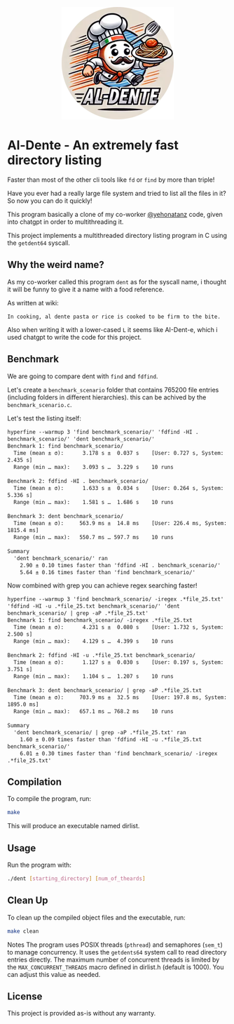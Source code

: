 <p align="center">
     <a><img src="./assets/logo.webp" alt="Al-Dente"></a>
</p>

# Al-Dente - An extremely fast directory listing 

Faster than most of the other cli tools like `fd` or `find` by more than triple!

Have you ever had a really large file system and tried to list all the files in it? So now you can do it quickly!

This program basically a clone of my co-worker [@yehonatanz](https://github.com/yehonatanz) code, given into chatgpt in order to multithreading it.

This project implements a multithreaded directory listing program in C using the `getdent64` syscall. 

## Why the weird name?
As my co-worker called this program `dent` as for the syscall name, i thought it will be funny to give it a name with a food reference.

As written at wiki:
```
In cooking, al dente pasta or rice is cooked to be firm to the bite.
```

Also when writing it with a lower-cased `L` it seems like AI-Dent-e, which i used chatgpt to write the code for this project.

## Benchmark
We are going to compare dent with `find` and `fdfind`.

Let's create a `benchmark_scenario` folder that contains 765200 file entries (including folders in different hierarchies). this can be achived by the `benchmark_scenario.c`.

Let's test the listing itself:
```shell
hyperfine --warmup 3 'find benchmark_scenario/' 'fdfind -HI . benchmark_scenario/' 'dent benchmark_scenario/'
Benchmark 1: find benchmark_scenario/
  Time (mean ± σ):      3.178 s ±  0.037 s    [User: 0.727 s, System: 2.435 s]
  Range (min … max):    3.093 s …  3.229 s    10 runs
 
Benchmark 2: fdfind -HI . benchmark_scenario/
  Time (mean ± σ):      1.633 s ±  0.034 s    [User: 0.264 s, System: 5.336 s]
  Range (min … max):    1.581 s …  1.686 s    10 runs
 
Benchmark 3: dent benchmark_scenario/
  Time (mean ± σ):     563.9 ms ±  14.8 ms    [User: 226.4 ms, System: 1815.4 ms]
  Range (min … max):   550.7 ms … 597.7 ms    10 runs
 
Summary
  'dent benchmark_scenario/' ran
    2.90 ± 0.10 times faster than 'fdfind -HI . benchmark_scenario/'
    5.64 ± 0.16 times faster than 'find benchmark_scenario/'
```

Now combined with grep you can achieve regex searching faster!
```shell
hyperfine --warmup 3 'find benchmark_scenario/ -iregex .*file_25.txt' 'fdfind -HI -u .*file_25.txt benchmark_scenario/' 'dent benchmark_scenario/ | grep -aP .*file_25.txt'
Benchmark 1: find benchmark_scenario/ -iregex .*file_25.txt
  Time (mean ± σ):      4.231 s ±  0.080 s    [User: 1.732 s, System: 2.500 s]
  Range (min … max):    4.129 s …  4.399 s    10 runs
 
Benchmark 2: fdfind -HI -u .*file_25.txt benchmark_scenario/
  Time (mean ± σ):      1.127 s ±  0.030 s    [User: 0.197 s, System: 3.751 s]
  Range (min … max):    1.104 s …  1.207 s    10 runs
 
Benchmark 3: dent benchmark_scenario/ | grep -aP .*file_25.txt
  Time (mean ± σ):     703.9 ms ±  32.5 ms    [User: 197.8 ms, System: 1895.0 ms]
  Range (min … max):   657.1 ms … 768.2 ms    10 runs
 
Summary
  'dent benchmark_scenario/ | grep -aP .*file_25.txt' ran
    1.60 ± 0.09 times faster than 'fdfind -HI -u .*file_25.txt benchmark_scenario/'
    6.01 ± 0.30 times faster than 'find benchmark_scenario/ -iregex .*file_25.txt'
```

## Compilation

To compile the program, run:

```bash
make
```
This will produce an executable named dirlist.

## Usage
Run the program with:

```bash
./dent [starting_directory] [num_of_theards]
```

## Clean Up
To clean up the compiled object files and the executable, run:

```bash
make clean
```
Notes
The program uses POSIX threads (`pthread`) and semaphores (`sem_t`) to manage concurrency.
It uses the `getdents64` system call to read directory entries directly.
The maximum number of concurrent threads is limited by the `MAX_CONCURRENT_THREADS` macro defined in dirlist.h (default is 1000). You can adjust this value as needed.

## License
This project is provided as-is without any warranty.
